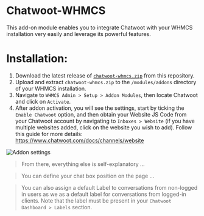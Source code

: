 # Chatwoot-WHMCS
This add-on module enables you to integrate Chatwoot with your WHMCS installation very easily and leverage its powerful features.

# Installation:
1. Download the latest release of [`chatwoot-whmcs.zip`](https://github.com/WevrLabs-Group/Chatwoot-WHMCS/releases) from this repository.
2. Upload and extract `chatwoot-whmcs.zip` to the `/modules/addons` directory of your WHMCS installation.
3. Navigate to `WHMCS Admin > Setup > Addon Modules`, then locate Chatwoot and click on `Activate`.
4. After addon activation, you will see the settings, start by ticking the `Enable Chatwoot` option, and then obtain your Website JS Code from your Chatwoot account by navigating to `Inboxes > Website` (if you have multiple websites added, click on the website you wish to add). Follow this guide for more details: https://www.chatwoot.com/docs/channels/website

![Addon settings](https://github.com/WevrLabs-Group/Chatwoot-WHMCS/blob/master/screenshot.jpg)
  
> From there, everything else is self-explanatory ...

> You can define your chat box position on the page ... 

> You can also assign a default Label to conversations from non-logged in users as we as a default label for conversations from logged-in clients. Note that the label must be present in your `Chatwoot Dashboard > Labels` section.
